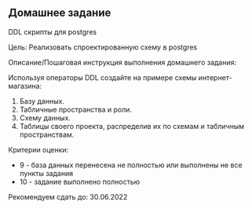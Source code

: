## Домашнее задание

DDL скрипты для postgres

Цель:
Реализовать спроектированную схему в postgres

Описание/Пошаговая инструкция выполнения домашнего задания:

Используя операторы DDL создайте на примере схемы интернет-магазина:

1. Базу данных.
2. Табличные пространства и роли.
3. Схему данных.
4. Таблицы своего проекта, распределив их по схемам и табличным пространствам.

Критерии оценки:

- 9 - база данных перенесена не полностью или выполнены не все пункты задания
- 10 - задание выполнено полностью

Рекомендуем сдать до: 30.06.2022

